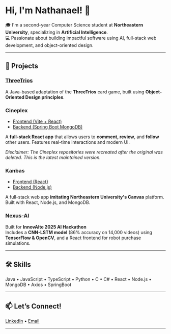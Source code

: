 # Hi, I'm Nathanael! 👋

🎓 I'm a second-year Computer Science student at **Northeastern University**, specializing in **Artificial Intelligence**.  
💻 Passionate about building impactful software using AI, full-stack web development, and object-oriented design.

---

## 🚀 Projects

### [ThreeTrios](https://github.com/NateGPTs/ThreeTrios)
A Java-based adaptation of the **ThreeTrios** card game, built using **Object-Oriented Design principles**.

### Cineplex
- [Frontend (Vite + React)](https://github.com/NateGPTs/Cineplex-Frontend-FINAL)
- [Backend (Spring Boot MongoDB)](https://github.com/NateGPTs/Cineplex-Backend-FINAL)

A **full-stack React app** that allows users to **comment, review**, and **follow** other users. Features real-time interactions and modern UI.

*Disclaimer: The Cineplex repositories were recreated after the original was deleted. This is the latest maintained version.*

### Kanbas  
- [Frontend (React)](https://github.com/NateGPTs/kanbas-react-app)  
- [Backend (Node.js)](https://github.com/NateGPTs/kanbas-node-server-app)

A full-stack web app **imitating Northeastern University's Canvas** platform. Built with React, Node.js, and MongoDB.

### [Nexus-AI](https://github.com/tilakpatell/NexusAI)
Built for **InnovAlte 2025 AI Hackathon**  
Includes a **CNN-LSTM model** (86% accuracy on 14,000 videos) using **TensorFlow & OpenCV**, and a React frontend for robot purchase simulations.

---

## 🛠️ Skills

Java • JavaScript • TypeScript • Python • C • C# •
React • Node.js • MongoDB • Axios • SpringBoot 

---

## 📫 Let’s Connect!

[LinkedIn](https://linkedin.com/in/nathanael-soesetio-b9b09a34b/) • [Email](mailto:soesetio.n@northeastern.edu)

---

<!-- Optional GitHub Stats (can add these for flair) -->
<!-- ![NateGPTs's GitHub Stats](https://github-readme-stats.vercel.app/api?username=NateGPTs&show_icons=true&theme=tokyonight) -->
<!-- ![Top Languages](https://github-readme-stats.vercel.app/api/top-langs/?username=NateGPTs&layout=compact) -->
